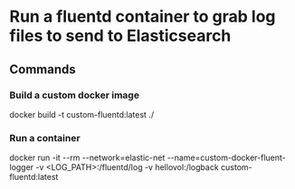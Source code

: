 # Run a fluentd container to grab log files to send to Elasticsearch

## Commands

### Build a custom docker image

docker build -t custom-fluentd:latest ./

### Run a container

docker run -it --rm --network=elastic-net --name=custom-docker-fluent-logger -v <LOG_PATH>:/fluentd/log -v hellovol:/logback custom-fluentd:latest